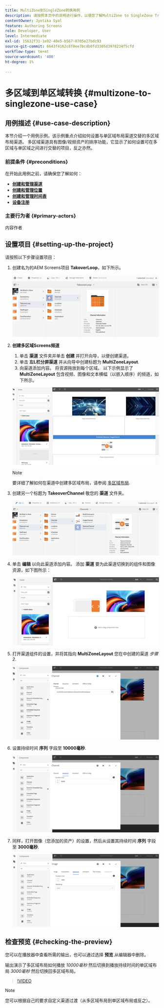 ```yaml
---
title: MultiZone到SingleZone转换用例
description: 请按照本页中的说明进行操作，以便您了解MultiZone to SingleZone Transitions用例。
contentOwner: Jyotika Syal
feature: Authoring Screens
role: Developer, User
level: Intermediate
exl-id: 15632f31-1e92-40e5-b567-8705e27bdc93
source-git-commit: 6643f4162c8f0ee7bcdb0fd3305d3978234f5cfd
workflow-type: tm+mt
source-wordcount: '400'
ht-degree: 1%

---
```


# 多区域到单区域转换 {#multizone-to-singlezone-use-case}

## 用例描述 {#use-case-description}

本节介绍一个用例示例，该示例重点介绍如何设置与单区域布局渠道交替的多区域布局渠道。 多区域渠道具有图像/视频资产的排序功能，它显示了如何设置可在多区域与单区域之间进行交替的项目，反之亦然。

### 前提条件 {#preconditions}

在开始此用例之前，请确保您了解如何：

* **[创建和管理渠道](managing-channels.md)**
* **[创建和管理位置](managing-locations.md)**
* **[创建和管理时间表](managing-schedules.md)**
* **[设备注册](device-registration.md)**

### 主要行为者 {#primary-actors}

内容作者

## 设置项目 {#setting-up-the-project}

请按照以下步骤设置项目：

1. 创建名为的AEM Screens项目 **TakoverLoop**，如下所示。

   ![资产](assets/mz-to-sz1.png)


1. **创建多区域Screens频道**

   1. 单击 **渠道** 文件夹并单击 **创建** 并打开向导，以便创建渠道。
   1. 单击 **左L栏分屏渠道** 并从向导中创建标题为 **MultiZoneLayout**.
   1. 向渠道添加内容。 将资源拖放到每个区域。 以下示例显示了 **MultiZoneLayout** 包含视频、图像和文本横幅（以嵌入顺序）的频道，如下所示。

   ![资产](assets/mz-to-sz2.png)

   >[!NOTE]
   >
   >要详细了解如何在渠道中创建多区域布局，请参阅 [多区域布局](multi-zone-layout-aem-screens.md).


1. 创建另一个标题为 **TakeoverChannel** 敬您的 **渠道** 文件夹。

   ![资产](assets/mz-to-sz3.png)

1. 单击 **编辑** 以向此渠道添加内容。 添加 **渠道** 要为此渠道切换到的组件和图像资源，如下图所示：

   ![资产](assets/mz-to-sz4.png)

1. 打开渠道组件的设置，并将其指向 **MultiZoneLayout** 您在中创建的渠道 *步骤2*.

   ![资产](assets/mz-to-sz5.png)

1. 设置持续时间 **序列** 字段至 **10000毫秒**.

   ![资产](assets/mz-to-sz6.png)

1. 同样，打开图像（您添加的资产）的设置，然后从设置其持续时间 **序列** 字段至 **3000毫秒**.

   ![资产](assets/mz-to-sz7.png)

## 检查预览 {#checking-the-preview}

您可以在播放器中查看所需的输出，也可以通过选择 **预览** 从编辑器中删除。

输出演示了多区域布局如何播放 *10000毫秒* 然后切换到播放持续时间的单区域布局 *3000毫秒* 然后切换回多区域布局。

>[!VIDEO](https://video.tv.adobe.com/v/30366)

>[!NOTE]
>
>您可以根据自己的要求自定义渠道过渡（从多区域布局到单区域布局或反之）。
